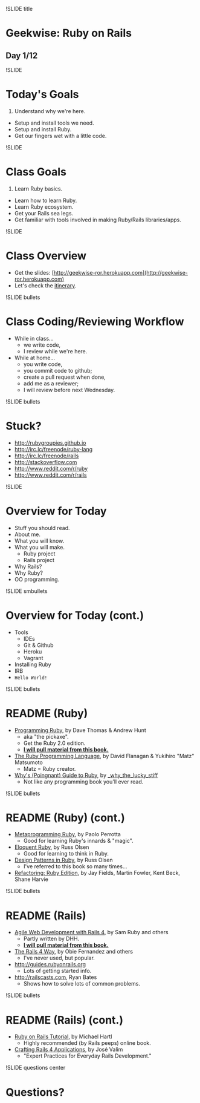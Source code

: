 !SLIDE title
# Geekwise: Ruby on Rails

## Day 1/12

!SLIDE
# Today's Goals

1. Understand why we're here.
+ Setup and install tools we need.
+ Setup and install Ruby.
+ Get our fingers wet with a little code.

!SLIDE
# Class Goals

1. Learn Ruby basics.
+ Learn how to learn Ruby.
+ Learn Ruby ecosystem.
+ Get your Rails sea legs.
+ Get familiar with tools involved in making Ruby/Rails libraries/apps.

!SLIDE
# Class Overview

* Get the slides: [http://geekwise-ror.herokuapp.com](http://geekwise-ror.herokuapp.com)
* Let's check the [itinerary](http://geekwise-ror.herokuapp.com/itinerary).

!SLIDE bullets
# Class Coding/Reviewing Workflow

* While in class...
    * we write code,
    * I review while we're here.
* While at home...
    * you write code,
    * you commit code to github;
    * create a pull request when done,
    * add me as a reviewer;
    * I will review before next Wednesday.

!SLIDE bullets
# Stuck?

* http://rubygroupies.github.io
* http://irc.lc/freenode/ruby-lang
* http://irc.lc/freenode/rails
* http://stackoverflow.com
* http://www.reddit.com/r/ruby
* http://www.reddit.com/r/rails


!SLIDE
# Overview for Today

* Stuff you should read.
* About me.
* What you will know.
* What you will make.
    * Ruby project
    * Rails project
* Why Rails?
* Why Ruby?
* OO programming.


!SLIDE smbullets
# Overview for Today (cont.)

* Tools
    * IDEs
    * Git & Github
    * Heroku
    * Vagrant
* Installing Ruby
* IRB
* `Hello World!`


!SLIDE bullets
# README (Ruby)

* [Programming Ruby](http://pragprog.com/book/ruby4/programming-ruby-1-9-2-0),
  by Dave Thomas & Andrew Hunt
    * aka "the pickaxe".
    * Get the Ruby 2.0 edition.
    * <u>**I will pull material from this book.**</u>
* [The Ruby Programming Language](http://www.amazon.com/The-Ruby-Programming-Language-ebook/dp/B0026OR3JO/ref=sr_1_1?s=books&ie=UTF8&qid=1374625977&sr=1-1&keywords=the+ruby+programming+language),
  by David Flanagan & Yukihiro "Matz" Matsumoto
    * Matz = Ruby creator.
* [Why's (Poingnant) Guide to Ruby](http://mislav.uniqpath.com/poignant-guide/),
  by [\_why_the_lucky_stiff](http://en.wikipedia.org/wiki/Why_the_lucky_stiff)
    * Not like any programming book you'll ever read.


!SLIDE bullets
# README (Ruby) (cont.)

* [Metaprogramming Ruby](http://pragprog.com/book/ppmetr/metaprogramming-ruby),
  by Paolo Perrotta
    * Good for learning Ruby's innards & "magic".
* [Eloquent Ruby](http://www.amazon.com/Eloquent-Addison-Wesley-Professional-Series-ebook/dp/B004MMEJ36/ref=pd_sim_b_1),
  by Russ Olsen
    * Good for learning to think in Ruby.
* [Design Patterns in Ruby](http://www.amazon.com/Design-Patterns-Addison-Wesley-Professional-ebook/dp/B0010SEN1S/ref=sr_1_1?s=books&ie=UTF8&qid=1374626499&sr=1-1&keywords=design+patterns+in+ruby),
  by Russ Olsen
    * I've referred to this book so many times...
* [Refactoring: Ruby Edition](http://www.amazon.com/Refactoring-Ruby-Addison-Wesley-Professional-ebook/dp/B002TIOYWG/ref=sr_1_2?s=books&ie=UTF8&qid=1374626548&sr=1-2&keywords=refactoring+in+ruby),
  by Jay Fields, Martin Fowler, Kent Beck, Shane Harvie


!SLIDE bullets
# README (Rails)

* [Agile Web Development with Rails 4](http://pragprog.com/book/rails4/agile-web-development-with-rails-4),
  by Sam Ruby and others
    * Partly written by DHH.
    * <u>**I will pull material from this book.**</u>
* [The Rails 4 Way](https://leanpub.com/tr4w), by Obie Fernandez and others
    * I've never used, but popular.
* http://guides.rubyonrails.org
    * Lots of getting started info.
* http://railscasts.com, Ryan Bates
    * Shows how to solve lots of common problems.

!SLIDE bullets
# README (Rails) (cont.)

* [Ruby on Rails Tutorial](http://ruby.railstutorial.org/ruby-on-rails-tutorial-book),
  by Michael Hartl
    * Highly recommended (by Rails peeps) online book.
* [Crafting Rails 4 Applications](http://pragprog.com/book/jvrails2/crafting-rails-4-applications),
  by José Valim
    * "Expert Practices for Everyday Rails Development."


!SLIDE questions center
# Questions?

